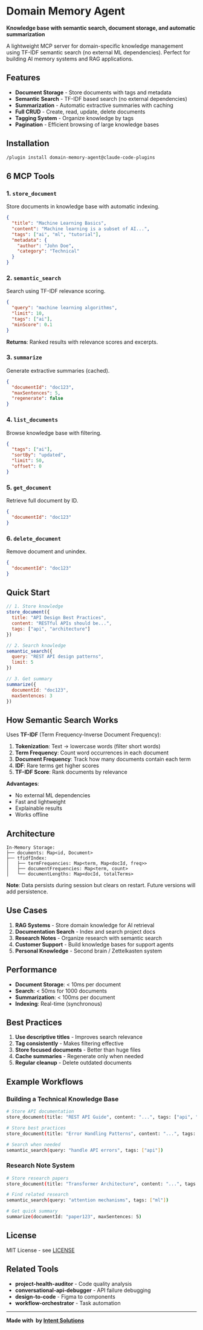 # Domain Memory Agent

**Knowledge base with semantic search, document storage, and automatic summarization**

A lightweight MCP server for domain-specific knowledge management using TF-IDF semantic search (no external ML dependencies). Perfect for building AI memory systems and RAG applications.

##  Features

- **Document Storage** - Store documents with tags and metadata
- **Semantic Search** - TF-IDF based search (no external dependencies)
- **Summarization** - Automatic extractive summaries with caching
- **Full CRUD** - Create, read, update, delete documents
- **Tagging System** - Organize knowledge by tags
- **Pagination** - Efficient browsing of large knowledge bases

##  Installation

```bash
/plugin install domain-memory-agent@claude-code-plugins
```

##  6 MCP Tools

### 1. `store_document`
Store documents in knowledge base with automatic indexing.

```json
{
  "title": "Machine Learning Basics",
  "content": "Machine learning is a subset of AI...",
  "tags": ["ai", "ml", "tutorial"],
  "metadata": {
    "author": "John Doe",
    "category": "Technical"
  }
}
```

### 2. `semantic_search`
Search using TF-IDF relevance scoring.

```json
{
  "query": "machine learning algorithms",
  "limit": 10,
  "tags": ["ai"],
  "minScore": 0.1
}
```

**Returns**: Ranked results with relevance scores and excerpts.

### 3. `summarize`
Generate extractive summaries (cached).

```json
{
  "documentId": "doc123",
  "maxSentences": 5,
  "regenerate": false
}
```

### 4. `list_documents`
Browse knowledge base with filtering.

```json
{
  "tags": ["ai"],
  "sortBy": "updated",
  "limit": 50,
  "offset": 0
}
```

### 5. `get_document`
Retrieve full document by ID.

```json
{
  "documentId": "doc123"
}
```

### 6. `delete_document`
Remove document and unindex.

```json
{
  "documentId": "doc123"
}
```

##  Quick Start

```javascript
// 1. Store knowledge
store_document({
  title: "API Design Best Practices",
  content: "RESTful APIs should be...",
  tags: ["api", "architecture"]
})

// 2. Search knowledge
semantic_search({
  query: "REST API design patterns",
  limit: 5
})

// 3. Get summary
summarize({
  documentId: "doc123",
  maxSentences: 3
})
```

##  How Semantic Search Works

Uses **TF-IDF** (Term Frequency-Inverse Document Frequency):

1. **Tokenization**: Text → lowercase words (filter short words)
2. **Term Frequency**: Count word occurrences in each document
3. **Document Frequency**: Track how many documents contain each term
4. **IDF**: Rare terms get higher scores
5. **TF-IDF Score**: Rank documents by relevance

**Advantages**:
-  No external ML dependencies
-  Fast and lightweight
-  Explainable results
-  Works offline

##  Architecture

```
In-Memory Storage:
├── documents: Map<id, Document>
├── tfidfIndex:
│   ├── termFrequencies: Map<term, Map<docId, freq>>
│   ├── documentFrequencies: Map<term, count>
│   └── documentLengths: Map<docId, totalTerms>
```

**Note**: Data persists during session but clears on restart. Future versions will add persistence.

##  Use Cases

1. **RAG Systems** - Store domain knowledge for AI retrieval
2. **Documentation Search** - Index and search project docs
3. **Research Notes** - Organize research with semantic search
4. **Customer Support** - Build knowledge bases for support agents
5. **Personal Knowledge** - Second brain / Zettelkasten system

##  Performance

- **Document Storage**: < 10ms per document
- **Search**: < 50ms for 1000 documents
- **Summarization**: < 100ms per document
- **Indexing**: Real-time (synchronous)

##  Best Practices

1. **Use descriptive titles** - Improves search relevance
2. **Tag consistently** - Makes filtering effective
3. **Store focused documents** - Better than huge files
4. **Cache summaries** - Regenerate only when needed
5. **Regular cleanup** - Delete outdated documents

##  Example Workflows

### Building a Technical Knowledge Base

```bash
# Store API documentation
store_document(title: "REST API Guide", content: "...", tags: ["api", "docs"])

# Store best practices
store_document(title: "Error Handling Patterns", content: "...", tags: ["patterns", "errors"])

# Search when needed
semantic_search(query: "handle API errors", tags: ["api"])
```

### Research Note System

```bash
# Store research papers
store_document(title: "Transformer Architecture", content: "...", tags: ["ml", "nlp", "research"])

# Find related research
semantic_search(query: "attention mechanisms", tags: ["ml"])

# Get quick summary
summarize(documentId: "paper123", maxSentences: 5)
```

##  License

MIT License - see [LICENSE](../../../LICENSE)

##  Related Tools

- **project-health-auditor** - Code quality analysis
- **conversational-api-debugger** - API failure debugging
- **design-to-code** - Figma to components
- **workflow-orchestrator** - Task automation

---

**Made with ️ by [Intent Solutions](https://intentsolutions.io)**
